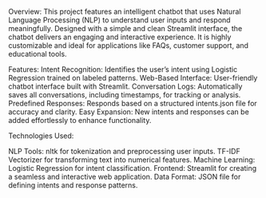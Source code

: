 Overview:
This project features an intelligent chatbot that uses Natural Language Processing (NLP) to understand user inputs and respond meaningfully. Designed with a simple and clean Streamlit interface, the chatbot delivers an engaging and interactive experience. It is highly customizable and ideal for applications like FAQs, customer support, and educational tools.

Features:
Intent Recognition: Identifies the user’s intent using Logistic Regression trained on labeled patterns.
Web-Based Interface: User-friendly chatbot interface built with Streamlit.
Conversation Logs: Automatically saves all conversations, including timestamps, for tracking or analysis.
Predefined Responses: Responds based on a structured intents.json file for accuracy and clarity.
Easy Expansion: New intents and responses can be added effortlessly to enhance functionality.

Technologies Used:

NLP Tools:
nltk for tokenization and preprocessing user inputs.
TF-IDF Vectorizer for transforming text into numerical features.
Machine Learning:
Logistic Regression for intent classification.
Frontend:
Streamlit for creating a seamless and interactive web application.
Data Format:
JSON file for defining intents and response patterns.
